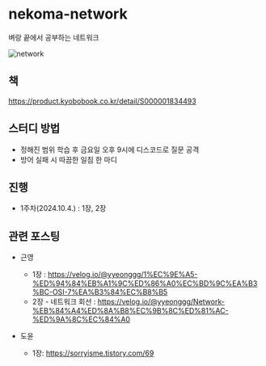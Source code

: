 # nekoma-network

벼랑 끝에서 공부하는 네트워크


![network](https://github.com/user-attachments/assets/ed56b590-9844-43a6-a191-69933ba14bc0)

## 책
https://product.kyobobook.co.kr/detail/S000001834493

## 스터디 방법
- 정해진 범위 학습 후 금요일 오후 9시에 디스코드로 질문 공격
- 방어 실패 시 따끔한 일침 한 마디

## 진행
- 1주차(2024.10.4.) : 1장, 2장

## 관련 포스팅
- 근영
  - 1장 : https://velog.io/@yyeonggg/1%EC%9E%A5-%ED%94%84%EB%A1%9C%ED%86%A0%EC%BD%9C%EA%B3%BC-OSI-7%EA%B3%84%EC%B8%B5
  - 2장 - 네트워크 회선 : https://velog.io/@yyeonggg/Network-%EB%84%A4%ED%8A%B8%EC%9B%8C%ED%81%AC-%ED%9A%8C%EC%84%A0

- 도윤
  - 1장: https://sorryisme.tistory.com/69
